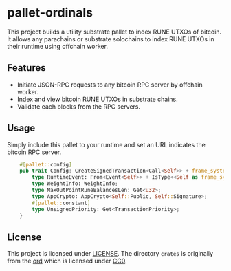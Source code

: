# pallet-ordinals


This project builds a utility substrate pallet to index RUNE UTXOs of bitcoin. It allows any parachains or substrate solochains to index RUNE UTXOs in their runtime using offchain worker.

## Features

- Initiate JSON-RPC requests to any bitcoin RPC server by offchain worker.
- Index and view bitcoin RUNE UTXOs in substrate chains.
- Validate each blocks from the RPC servers.

## Usage

Simply include this pallet to your runtime and set an URL indicates the bitcoin RPC server.

``` rust
    #[pallet::config]
    pub trait Config: CreateSignedTransaction<Call<Self>> + frame_system::Config {
        type RuntimeEvent: From<Event<Self>> + IsType<<Self as frame_system::Config>::RuntimeEvent>;
        type WeightInfo: WeightInfo;
        type MaxOutPointRuneBalancesLen: Get<u32>;
        type AppCrypto: AppCrypto<Self::Public, Self::Signature>;
        #[pallet::constant]
        type UnsignedPriority: Get<TransactionPriority>;
    }
```

## License
This project is licensed under [LICENSE](MIT). The directory `crates` is originally from the [ord](https://github.com/ordinals/ord) which is licensed under [CC0](https://github.com/ordinals/ord/blob/master/LICENSE).
